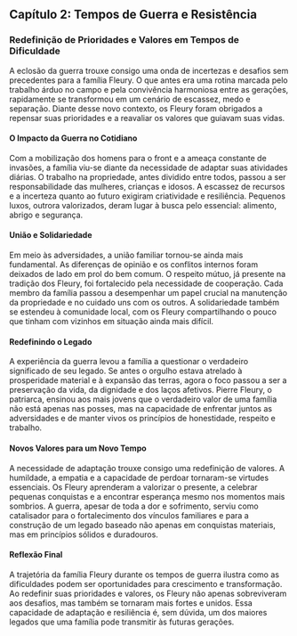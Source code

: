 
## Capítulo 2: Tempos de Guerra e Resistência

### Redefinição de Prioridades e Valores em Tempos de Dificuldade

A eclosão da guerra trouxe consigo uma onda de incertezas e desafios sem precedentes para a família Fleury. O que antes era uma rotina marcada pelo trabalho árduo no campo e pela convivência harmoniosa entre as gerações, rapidamente se transformou em um cenário de escassez, medo e separação. Diante desse novo contexto, os Fleury foram obrigados a repensar suas prioridades e a reavaliar os valores que guiavam suas vidas.

#### O Impacto da Guerra no Cotidiano

Com a mobilização dos homens para o front e a ameaça constante de invasões, a família viu-se diante da necessidade de adaptar suas atividades diárias. O trabalho na propriedade, antes dividido entre todos, passou a ser responsabilidade das mulheres, crianças e idosos. A escassez de recursos e a incerteza quanto ao futuro exigiram criatividade e resiliência. Pequenos luxos, outrora valorizados, deram lugar à busca pelo essencial: alimento, abrigo e segurança.

#### União e Solidariedade

Em meio às adversidades, a união familiar tornou-se ainda mais fundamental. As diferenças de opinião e os conflitos internos foram deixados de lado em prol do bem comum. O respeito mútuo, já presente na tradição dos Fleury, foi fortalecido pela necessidade de cooperação. Cada membro da família passou a desempenhar um papel crucial na manutenção da propriedade e no cuidado uns com os outros. A solidariedade também se estendeu à comunidade local, com os Fleury compartilhando o pouco que tinham com vizinhos em situação ainda mais difícil.

#### Redefinindo o Legado

A experiência da guerra levou a família a questionar o verdadeiro significado de seu legado. Se antes o orgulho estava atrelado à prosperidade material e à expansão das terras, agora o foco passou a ser a preservação da vida, da dignidade e dos laços afetivos. Pierre Fleury, o patriarca, ensinou aos mais jovens que o verdadeiro valor de uma família não está apenas nas posses, mas na capacidade de enfrentar juntos as adversidades e de manter vivos os princípios de honestidade, respeito e trabalho.

#### Novos Valores para um Novo Tempo

A necessidade de adaptação trouxe consigo uma redefinição de valores. A humildade, a empatia e a capacidade de perdoar tornaram-se virtudes essenciais. Os Fleury aprenderam a valorizar o presente, a celebrar pequenas conquistas e a encontrar esperança mesmo nos momentos mais sombrios. A guerra, apesar de toda a dor e sofrimento, serviu como catalisador para o fortalecimento dos vínculos familiares e para a construção de um legado baseado não apenas em conquistas materiais, mas em princípios sólidos e duradouros.

#### Reflexão Final

A trajetória da família Fleury durante os tempos de guerra ilustra como as dificuldades podem ser oportunidades para crescimento e transformação. Ao redefinir suas prioridades e valores, os Fleury não apenas sobreviveram aos desafios, mas também se tornaram mais fortes e unidos. Essa capacidade de adaptação e resiliência é, sem dúvida, um dos maiores legados que uma família pode transmitir às futuras gerações.
```
